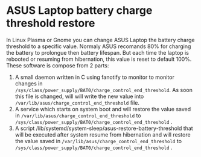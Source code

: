 # ASUS Laptop battery charge threshold restore
In Linux Plasma or Gnome you can change ASUS Laptop the battery charge threshold to a specific value. Normaly ASUS recomands 80% for charging the battery to prolongue then battery lifespan.
But each time the laptop is rebooted or resuming from hibernation, this value is reset to default 100%.
These software is compose from 2 parts:
1. A small daemon written in C using fanotify to monitor to monitor changes in `/sys/class/power_supply/BAT0/charge_control_end_threshold`. As soon this file is changed, will will write the new value into `/var/lib/asus/charge_control_end_threshold` file.
2. A service which starts on system boot and will restore the value saved in `/var/lib/asus/charge_control_end_threshold` to `/sys/class/power_supply/BAT0/charge_control_end_threshold` .
3. A script /lib/systemd/system-sleep/asus-restore-battery-threshold that will be executed after system resume from hibernation and will restore the value saved in `/var/lib/asus/charge_control_end_threshold` to `/sys/class/power_supply/BAT0/charge_control_end_threshold` .
